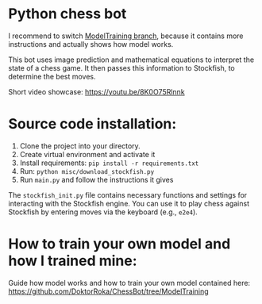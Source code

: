 # Python chess bot
I recommend to switch [ModelTraining branch](https://github.com/DoktorRoka/ChessBot/tree/ModelTraining),
because it contains more instructions and actually shows how model works.

This bot uses image prediction and mathematical equations to interpret the state of a chess game. It then passes this 
information to Stockfish, to determine the best moves.

Short video showcase: https://youtu.be/8K0O75Rlnnk

# Source code installation:
1) Clone the project into your directory.
2) Create virtual environment and activate it
3) Install requirements:
```pip install -r requirements.txt```
4) Run:
  ```python misc/download_stockfish.py```
5) Run ```main.py``` and follow the instructions it gives

The ```stockfish_init.py``` file contains necessary functions and settings for interacting with the Stockfish engine.
You can use it to play chess against Stockfish by entering moves via the keyboard (e.g., ```e2e4```).


# How to train your own model and how I trained mine:
Guide how model works and how to train your own model contained here: 
https://github.com/DoktorRoka/ChessBot/tree/ModelTraining